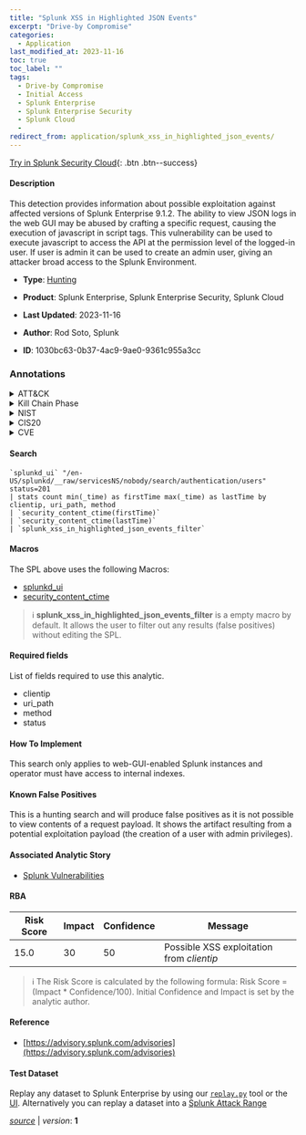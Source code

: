 ```yaml
---
title: "Splunk XSS in Highlighted JSON Events"
excerpt: "Drive-by Compromise"
categories:
  - Application
last_modified_at: 2023-11-16
toc: true
toc_label: ""
tags:
  - Drive-by Compromise
  - Initial Access
  - Splunk Enterprise
  - Splunk Enterprise Security
  - Splunk Cloud
  - 
redirect_from: application/splunk_xss_in_highlighted_json_events/
---
```




[Try in Splunk Security Cloud](https://www.splunk.com/en_us/cyber-security.html){: .btn .btn--success}

#### Description

This detection provides information about possible exploitation against affected versions of Splunk Enterprise 9.1.2. The ability to view JSON logs in the web GUI may be abused by crafting a specific request, causing the execution of javascript in script tags. This vulnerability can be used to execute javascript to access the API at the permission level of the logged-in user. If user is admin it can be used to create an admin user, giving an attacker broad access to the Splunk Environment.

- **Type**: [Hunting](https://github.com/splunk/security_content/wiki/Detection-Analytic-Types)
- **Product**: Splunk Enterprise, Splunk Enterprise Security, Splunk Cloud

- **Last Updated**: 2023-11-16
- **Author**: Rod Soto, Splunk
- **ID**: 1030bc63-0b37-4ac9-9ae0-9361c955a3cc

### Annotations
<details>
  <summary>ATT&CK</summary>

<div markdown="1">

#### [ATT&CK](https://attack.mitre.org/)

| ID          | Technique   | Tactic         |
| ----------- | ----------- |--------------- |
| [T1189](https://attack.mitre.org/techniques/T1189/) | Drive-by Compromise | Initial Access |

</div>
</details>


<details>
  <summary>Kill Chain Phase</summary>

<div markdown="1">

* Delivery


</div>
</details>


<details>
  <summary>NIST</summary>

<div markdown="1">

* DE.AE



</div>
</details>

<details>
  <summary>CIS20</summary>

<div markdown="1">

* CIS 10



</div>
</details>

<details>
  <summary>CVE</summary>

<div markdown="1">

| ID          | Summary | [CVSS](https://nvd.nist.gov/vuln-metrics/cvss) |
| ----------- | ----------- | -------------- |
| [](https://nvd.nist.gov/vuln/detail/) |  |  |



</div>
</details>


#### Search

```
`splunkd_ui` "/en-US/splunkd/__raw/servicesNS/nobody/search/authentication/users" status=201 
| stats count min(_time) as firstTime max(_time) as lastTime by clientip, uri_path, method 
| `security_content_ctime(firstTime)` 
| `security_content_ctime(lastTime)` 
| `splunk_xss_in_highlighted_json_events_filter`
```

#### Macros
The SPL above uses the following Macros:
* [splunkd_ui](https://github.com/splunk/security_content/blob/develop/macros/splunkd_ui.yml)
* [security_content_ctime](https://github.com/splunk/security_content/blob/develop/macros/security_content_ctime.yml)

> :information_source:
> **splunk_xss_in_highlighted_json_events_filter** is a empty macro by default. It allows the user to filter out any results (false positives) without editing the SPL.



#### Required fields
List of fields required to use this analytic.
* clientip
* uri_path
* method
* status



#### How To Implement
This search only applies to web-GUI-enabled Splunk instances and operator must have access to internal indexes.
#### Known False Positives
This is a hunting search and will produce false positives as it is not possible to view contents of a request payload. It shows the artifact resulting from a potential exploitation payload (the creation of a user with admin privileges).

#### Associated Analytic Story
* [Splunk Vulnerabilities](/stories/splunk_vulnerabilities)




#### RBA

| Risk Score  | Impact      | Confidence   | Message      |
| ----------- | ----------- |--------------|--------------|
| 15.0 | 30 | 50 | Possible XSS exploitation from $clientip$ |


> :information_source:
> The Risk Score is calculated by the following formula: Risk Score = (Impact * Confidence/100). Initial Confidence and Impact is set by the analytic author.


#### Reference

* [https://advisory.splunk.com/advisories](https://advisory.splunk.com/advisories)



#### Test Dataset
Replay any dataset to Splunk Enterprise by using our [`replay.py`](https://github.com/splunk/attack_data#using-replaypy) tool or the [UI](https://github.com/splunk/attack_data#using-ui).
Alternatively you can replay a dataset into a [Splunk Attack Range](https://github.com/splunk/attack_range#replay-dumps-into-attack-range-splunk-server)




[*source*](https://github.com/splunk/security_content/tree/develop/detections/application/splunk_xss_in_highlighted_json_events.yml) \| *version*: **1**